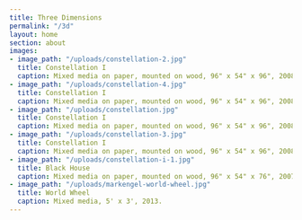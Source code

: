 ```yaml
---
title: Three Dimensions
permalink: "/3d"
layout: home
section: about
images:
- image_path: "/uploads/constellation-2.jpg"
  title: Constellation I
  caption: Mixed media on paper, mounted on wood, 96" x 54" x 96", 2008
- image_path: "/uploads/constellation-4.jpg"
  title: Constellation I
  caption: Mixed media on paper, mounted on wood, 96" x 54" x 96", 2008
- image_path: "/uploads/constellation.jpg"
  title: Constellation I
  caption: Mixed media on paper, mounted on wood, 96" x 54" x 96", 2008
- image_path: "/uploads/constellation-3.jpg"
  title: Constellation I
  caption: Mixed media on paper, mounted on wood, 96" x 54" x 96", 2008
- image_path: "/uploads/constellation-i-1.jpg"
  title: Black House
  caption: Mixed media on paper, mounted on wood, 96" x 54" x 76", 2007
- image_path: "/uploads/markengel-world-wheel.jpg"
  title: World Wheel
  caption: Mixed media, 5' x 3', 2013.
---
```


